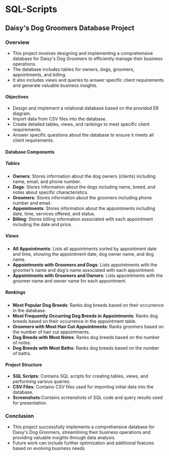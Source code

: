 # SQL-Scripts

## Daisy's Dog Groomers Database Project

### Overview

- This project involves designing and implementing a comprehensive database for Daisy's Dog Groomers to efficiently manage their business operations.
- The database includes tables for owners, dogs, groomers, appointments, and billing.
- It also includes views and queries to answer specific client requirements and generate valuable business insights.

#### Objectives

- Design and implement a relational database based on the provided ER diagram.
- Import data from CSV files into the database.
- Create detailed tables, views, and rankings to meet specific client requirements.
- Answer specific questions about the database to ensure it meets all client requirements.

#### Database Components

##### Tables

- **Owners**: Stores information about the dog owners (clients) including name, email, and phone number.
- **Dogs**: Stores information about the dogs including name, breed, and notes about specific characteristics.
- **Groomers**: Stores information about the groomers including phone number and email.
- **Appointments**: Stores information about the appointments including date, time, services offered, and status.
- **Billing**: Stores billing information associated with each appointment including the date and price.

##### Views

- **All Appointments**: Lists all appointments sorted by appointment date and time, showing the appointment date, dog owner name, and dog name.
- **Appointments with Groomers and Dogs**: Lists appointments with the groomer’s name and dog's name associated with each appointment.
- **Appointments with Groomers and Owners**: Lists appointments with the groomer name and owner name for each appointment.

##### Rankings

- **Most Popular Dog Breeds**: Ranks dog breeds based on their occurrence in the database.
- **Most Frequently Occurring Dog Breeds in Appointments**: Ranks dog breeds based on their occurrence in the appointment table.
- **Groomers with Most Hair Cut Appointments**: Ranks groomers based on the number of hair cut appointments.
- **Dog Breeds with Most Notes**: Ranks dog breeds based on the number of notes.
- **Dog Breeds with Most Baths**: Ranks dog breeds based on the number of baths.

#### Project Structure

- **SQL Scripts**: Contains SQL scripts for creating tables, views, and performing various queries.
- **CSV Files**: Contains CSV files used for importing initial data into the database.
- **Screenshots**:Contains screenshots of SQL code and query results used for presentation.

### Conclusion
- This project successfully implements a comprehensive database for Daisy's Dog Groomers, streamlining their business operations and 
providing valuable insights through data analysis.
- Future work can include further optimization and additional features based on evolving business needs




